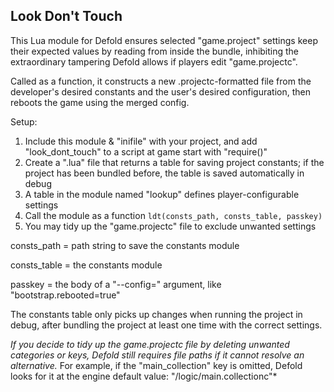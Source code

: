 Look Don't Touch
---

This Lua module for Defold ensures selected "game.project" settings keep their
expected values by reading from inside the bundle, inhibiting the extraordinary
tampering Defold allows if players edit "game.projectc".

Called as a function, it constructs a new .projectc-formatted file from the
developer's desired constants and the user's desired configuration, then reboots
the game using the merged config.

Setup:
1. Include this module & "inifile" with your project, and add "look_dont_touch"
to a script at game start with "require()"
2. Create a ".lua" file that returns a table for saving project constants; if
the project has been bundled before, the table is saved automatically in debug
3. A table in the module named "lookup" defines player-configurable settings
4. Call the module as a function `ldt(consts_path, consts_table, passkey)`
5. You may tidy up the "game.projectc" file to exclude unwanted settings

consts_path = path string to save the constants module

consts_table = the constants module

passkey = the body of a "--config=" argument, like "bootstrap.rebooted=true"

The constants table only picks up changes when running the project in debug,
after bundling the project at least one time with the correct settings.

*If you decide to tidy up the game.projectc file by deleting unwanted categories
or keys, Defold still requires file paths if it cannot resolve an alternative.*
For example, if the "main_collection" key is omitted, Defold looks for it at
the engine default value: "/logic/main.collectionc"*

